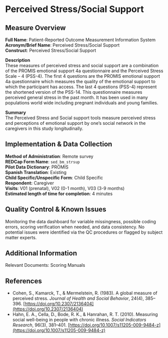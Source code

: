 # Perceived Stress/Social Support
## Measure Overview
**Full Name**: Patient-Reported Outcome Measurement Information System  
**Acronym/Brief Name**: Perceived Stress/Social Support     
**Construct**: Perceived Stress/Social Support      

**Description**     
These measures of perceived stress and social support are a combination of the PROMIS emotional support 4a questionnaire and the Perceived Stress Scale – 4 (PSS-4). The first 4 questions are the PROMIS emotional support 4a questionnaire which measures the quality of the emotional support to which the participant has access. The last 4 questions (PSS-4) represent the shortened version of the PSS-14. This questionnaire measures perceived general stress in the past month. It has been used in many populations world wide including pregnant individuals and young families.   

**Summary**     
The Perceived Stress and Social support tools measure perceived stress and perceptions of emotional support by one’s social network in the caregivers in this study longitudinally.       

## Implementation & Data Collection
**Method of Administration**: Remote survey       
**REDCap Form Name**: `sed_bm_strsup`     
**Pilot Data Dictionary**: PROMIS        
**Spanish Translation**: Existing        
**Child Specific/Unspecific Form**: Child Specific  
**Respondent:** Caregiver   
**Visits**: V01 (prenatal), V02 (0-1 month), V03 (3-9 months)   
**Estimated length of time for completion**: 4 minutes 

## Quality Control & Known Issues   
Monitoring the data dashboard for variable missingness, possible coding errors, scoring verification when needed, and data consistency. No potential issues were identified via the QC procedures or flagged by subject matter experts.

## Additional Information
Relevant Documents: Scoring Manuals

## References
- Cohen, S., Kamarck, T., & Mermelstein, R. (1983). A global measure of perceived stress. *Journal of Health and Social Behavior*, 24(4), 385–396. [https://doi.org/10.2307/2136404](https://doi.org/10.2307/2136404)
- Hahn, E. A., Cella, D., Bode, R. K., & Hanrahan, R. T. (2010). Measuring social well-being in people with chronic illness. *Social Indicators Research*, 96(3), 381–401. [https://doi.org/10.1007/s11205-009-9484-z](https://doi.org/10.1007/s11205-009-9484-z)
